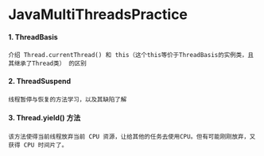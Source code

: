# JavaMultiThreadsPractice

#### 1. ThreadBasis
    介绍 Thread.currentThread() 和 this（这个this等价于ThreadBasis的实例类，且其继承了Thread类） 的区别
    
#### 2. ThreadSuspend
    线程暂停与恢复的方法学习，以及其缺陷了解

#### 3. Thread.yield() 方法
    该方法使得当前线程放弃当前 CPU 资源，让给其他的任务去使用CPU。但有可能刚刚放弃，又获得 CPU 时间片了。

